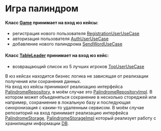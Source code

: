 # Игра палиндром

#### Класс [Game](src/main/java/com/masharo/tandemTestTasks/game/Game.java) принимает на вход юз кейсы: 
* регистрация нового пользователя [RegistrationUserUseCase](src/main/java/com/masharo/tandemTestTasks/game/usecase/RegistrationUserUseCase.java)
* авторизация пользователя [AuthUserUseCase](src/main/java/com/masharo/tandemTestTasks/game/usecase/AuthUserUseCase.java)
* добавление нового палиндрома [SendWordUseCase](src/main/java/com/masharo/tandemTestTasks/game/usecase/SendWordUseCase.java)

#### Класс [TableLeader](src/main/java/com/masharo/tandemTestTasks/game/TableLeader.java) принимает на вход юз кейс:
* возвращающий список из 5 лучших игроков [TopUserUseCase](src/main/java/com/masharo/tandemTestTasks/game/usecase/TopUsersUseCase.java)

В юз кейсах находится бизнес логика не зависящая от реализации получения или сохранения данных.  
На вход юз кейсы принимают реализацию интерфейса [PalindromeRepository](src/main/java/com/masharo/tandemTestTasks/game/repository/PalindromeRepositoryImpl.java),
в моём случае это [PalindromeRepositoryImpl](src/main/java/com/masharo/tandemTestTasks/game/repository/PalindromeRepositoryImpl.java).
В котором может объеденяться сохранение в несколько стореджей или например, сохраниение в локальную базу
и последующая синхронизация с каким-то удаленным сервисом. В моём случае репозиторий на вход принимает
реализацию интерфейса [PalindromeStorage](src/main/java/com/masharo/tandemTestTasks/game/storage/PalindromeStorage.java), [PalindromeStorageImpl](src/main/java/com/masharo/tandemTestTasks/game/storage/PalindromeStorageImpl.java)
который реализует работу с хранилищем информации [DB](src/main/java/com/masharo/tandemTestTasks/game/data/DB.java).